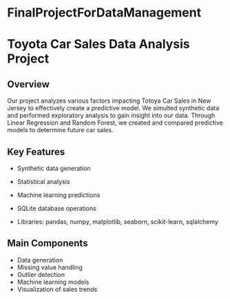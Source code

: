# FinalProjectForDataManagement

# Toyota Car Sales Data Analysis Project

## Overview

Our project analyzes various factors impacting Totoya Car Sales in New Jersey to effectively create a predictive model. We simulted synthetic data and performed exploratory analysis to gain insight into our data. Through Linear Regression and Random Forest, we created and compared predictive models to determine future car sales. 

## Key Features
- Synthetic data generation
- Statistical analysis
- Machine learning predictions
- SQLite database operations

- Libraries: pandas, numpy, matplotlib, seaborn, scikit-learn, sqlalchemy

## Main Components
- Data generation
- Missing value handling
- Outlier detection
- Machine learning models
- Visualization of sales trends
